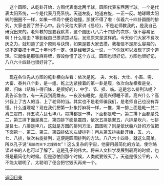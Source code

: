&emsp;这个圆图，从乾卦开始，方图代表南北两半球，圆图代表东西两半球。一个是代表太阳系统，一个是代表月亮系统。天道左旋，地道右旋，一正一反。地球跟太阳转的圈圈不一样，如果一样两个便会碰撞，那就不得了啦！伏羲六十四卦圆图的排列，大家也要了然于心中。我今天给大家讲《易经》，不是老师教我的，是我自己研究出来的。老师教的是要我默背，这个圆图八八六十四卦的次序，很不容易记啊！什么理由？等到我自己摸清楚以后，发现原来是这样的。今天你们大家不费吹灰之力，就知道了这个原则与诀窍，如果是要大家去摸，我相信不是那么容易的，说不定要摸十年二十年也不一定。但是经我这么一说，一下你就可以发现了这个道理。它就像是那张麻将牌，假设你懂了这个方式，圆图也很好记，方图也很好记，八八六十四卦也很好背了。
___
&emsp;现在各位先从方图的乾卦横向左看：依次是乾、 夬、大有、大壮、小畜、需、大畜、泰共八个卦，是一组。乾上边紧接着的第一卦是履，依次向左横看是兑、睽、归妹（结婚卜得归妹，是很好的）、中孚、节、损、临。这是怎么排列法呢？我告诉各位，有一天我到高雄去，一夜没有睡觉，是高兴得睡不着。高兴什么？高兴我上了古人的当、上了老师的当。其实也不是老师骗我们，是老师自己也没有弄懂。什么道理呢？现在我们把第一卦象打麻将一样，一推，第一排上面是乾一兑二离三震四，巽五坎六艮七坤八，每排都是一样，下面都是乾一。第二排下面都是兑二，第三排下面是离三，第四排下面是震四，依次五排是巽五，六排是坎六，七排是艮七，八排是坤八，这就是方图的排列方法。圆图呢？则是依伏羲八卦的方位把下面第一、第二、第三、第四排依次左旋排列；再从第五排姤卦开始，五、六、七、八排，依次右旋排列，这便是圆图排列的方法。八八六十四卦，就这么简单。所以孔子说“``易简而天下之理得矣``”！这么复杂的宇宙，他要用最简化的方法，使你略读过书的人也可以了解了。这是孔子的伟大。将来人文科学发展到最高的时候，也将是最简化的时候。但是恐怕到那个时候，人类就要毁灭了。天道是很公平的，人不能太聪明了，太聪明了便会把它毁灭再来一个。
___
[返回目录](../../../master/README.md#目录)